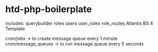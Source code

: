 # htd-php-boilerplate
includes:
querybuilder
roles
users
user_roles
role_routes
Atlantis BS 4 Template


cron/jobs -> to create message queue every 1 minute
cron/message_queues -> to run message queue every 5 seconds